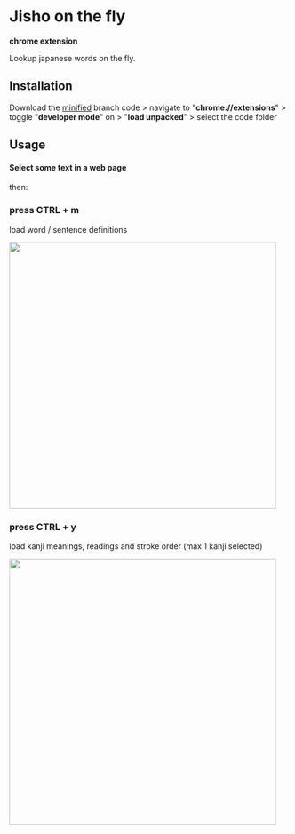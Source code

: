 # Jisho on the fly
**chrome extension**

Lookup japanese words on the fly.

## Installation

Download the [minified](https://github.com/9elt/jisho-on-the-fly/tree/min) branch code > navigate to "**chrome://extensions**" > toggle "**developer mode**" on > "**load unpacked**" > select the code folder

## Usage

#### **Select** some text in a web page

then:

### press CTRL + m

load word / sentence definitions

<img src="https://github.com/9elt/jisho-on-the-fly/blob/readme_media/media/definition.jpg" data-canonical-src="https://github.com/9elt/jisho-on-the-fly/blob/readme_media/media/definition.jpg" width="480" />

### press CTRL + y

load kanji meanings, readings and stroke order (max 1 kanji selected)

<img src="https://github.com/9elt/jisho-on-the-fly/blob/readme_media/media/kanji.jpg" data-canonical-src="https://github.com/9elt/jisho-on-the-fly/blob/readme_media/media/kanji.jpg" width="480" />
